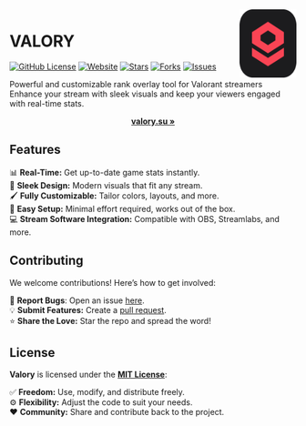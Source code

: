 <img align="right" width="100" height="120" src="/frontend/public/logo.svg">

# VALORY

[![GitHub License](https://img.shields.io/github/license/haxgun/valory?color=green)](https://github.com/haxgun/valory/blob/main/LICENSE)
[![Website](https://img.shields.io/website?url=https://valory.su)](https://overlay.haxgun.ru/)
[![Stars](https://img.shields.io/github/stars/haxgun/Valory?style=flat&color=green)](https://github.com/haxgun/valory/stargazers)
[![Forks](https://img.shields.io/github/forks/haxgun/Valory?style=flat&color=green)](https://github.com/haxgun/Valory/forks)
[![Issues](https://img.shields.io/github/issues/haxgun/Valory?style=flat)](https://github.com/haxgun/Valory/issues)

Powerful and customizable rank overlay tool for Valorant streamers  
Enhance your stream with sleek visuals and keep your viewers engaged with real-time stats.
<p align="center">
<a href="https://valory.su"><strong>valory.su »</strong></a>
</p>

## Features

📊 **Real-Time:** Get up-to-date game stats instantly.  
🎨 **Sleek Design:** Modern visuals that fit any stream.  
🖌️ **Fully Customizable:** Tailor colors, layouts, and more.  
🚀 **Easy Setup:** Minimal effort required, works out of the box.  
💻 **Stream Software Integration:** Compatible with OBS, Streamlabs, and more.  

## Contributing

We welcome contributions! Here’s how to get involved:

🐞 **Report Bugs**: Open an issue [here](https://github.com/haxgun/valory/issues).  
💡 **Submit Features:** Create a [pull request](https://github.com/haxgun/valory/pulls).  
⭐ **Share the Love:** Star the repo and spread the word!  

## License

**Valory** is licensed under the **[MIT License](https://github.com/haxgun/valory/blob/main/LICENSE)**:

✅ **Freedom:** Use, modify, and distribute freely.  
⚙️ **Flexibility:** Adjust the code to suit your needs.  
❤️ **Community:** Share and contribute back to the project.  
